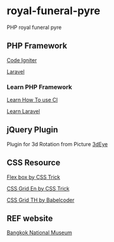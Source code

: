 # royal-funeral-pyre
PHP royal funeral pyre

## PHP Framework
[Code Igniter](https://www.codeigniter.com/)

[Laravel](https://laravel.com/)

### Learn PHP Framework
[Learn How To use CI](https://www.tutorialspoint.com/codeigniter/)

[Learn Laravel](https://www.tutorialspoint.com/laravel/)

## jQuery Plugin
Plugin for 3d Rotation from Picture
[3dEye](https://github.com/VoidCanvas/3dEye)

## CSS Resource
[Flex box by CSS Trick](https://css-tricks.com/snippets/css/a-guide-to-flexbox/)

[CSS Grid En by CSS Trick](https://css-tricks.com/snippets/css/complete-guide-grid/)

[CSS Grid TH by Babelcoder](https://www.babelcoder.com/blog/posts/css-grid-layout)

## REF website
[Bangkok National Museum](http://www.virtualmuseum.finearts.go.th/bangkoknationalmuseums/index.php/th/)